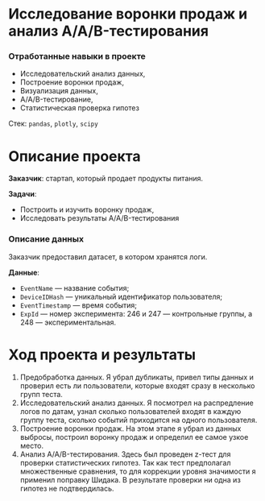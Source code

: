 # Исследование воронки продаж и анализ A/A/B-тестирования

### Отработанные навыки в проекте
* Исследовательский анализ данных,
* Построение воронки продаж,
* Визуализация данных,
* A/A/B-тестирование,
* Статистическая проверка гипотез

Стек: `pandas`, `plotly`, `scipy`

# Описание проекта 

**Заказчик**: стартап, который продает продукты питания.

**Задачи**:
* Построить и изучить воронку продаж,
* Исследовать результаты A/A/B-тестирования

### Описание данных

Заказчик предоставил датасет, в котором хранятся логи.

**Данные**:
* `EventName` — название события;
* `DeviceIDHash` — уникальный идентификатор пользователя;
* `EventTimestamp` — время события;
* `ExpId` — номер эксперимента: 246 и 247 — контрольные группы, а 248 — экспериментальная.

# Ход проекта и результаты

1. Предобработка данных. Я убрал дубликаты, привел типы данных и проверил есть ли пользователи, которые входят сразу в несколько групп теста.
2. Исследовательский анализ данных. Я посмотрел на распредление логов по датам, узнал сколько пользователей входят в каждую группу теста, сколько событий приходится на одного пользователя. 
3. Построение воронки продаж. На этом этапе я убрал из данных выбросы, построил воронку продаж и определил ее самое узкое место.
4. Анализ A/A/B-тестирования. Здесь был проведен z-тест для проверки статистических гипотез. Так как тест предполагал множественные сравнения, то для коррекции уровня значимости я применил поправку Шидака. В результате проверки ни одна из гипотез не подтвердилась.
